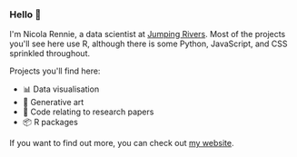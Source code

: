 ### Hello 👋

I'm Nicola Rennie, a data scientist at [Jumping Rivers](https://www.jumpingrivers.com/). Most of the projects you'll see here use R, although there is some Python, JavaScript, and CSS sprinkled throughout.

Projects you'll find here:

- 📊 Data visualisation
- 🎨 Generative art
- 🔬 Code relating to research papers
- 📦 R packages
 
If you want to find out more, you can check out [my website](https://nrennie.rbind.io/).
 
